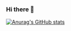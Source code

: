 ### Hi there 👋

[![Anurag's GitHub stats](https://github-readme-stats.vercel.app/api?username=ismailkrc57)](https://github.com/anuraghazra/github-readme-stats)
